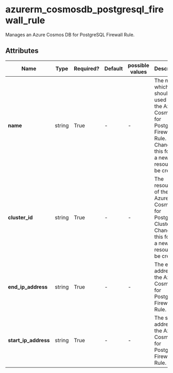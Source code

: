 # azurerm_cosmosdb_postgresql_firewall_rule

Manages an Azure Cosmos DB for PostgreSQL Firewall Rule.

## Attributes

| Name | Type | Required? | Default  | possible values | Description |
| ---- | ---- | --------- | -------- | ----------- | ----------- |
| **name** | string | True | -  |  -  | The name which should be used for the Azure Cosmos DB for PostgreSQL Firewall Rule. Changing this forces a new resource to be created. | 
| **cluster_id** | string | True | -  |  -  | The resource ID of the Azure Cosmos DB for PostgreSQL Cluster. Changing this forces a new resource to be created. | 
| **end_ip_address** | string | True | -  |  -  | The end IP address of the Azure Cosmos DB for PostgreSQL Firewall Rule. | 
| **start_ip_address** | string | True | -  |  -  | The start IP address of the Azure Cosmos DB for PostgreSQL Firewall Rule. | 

